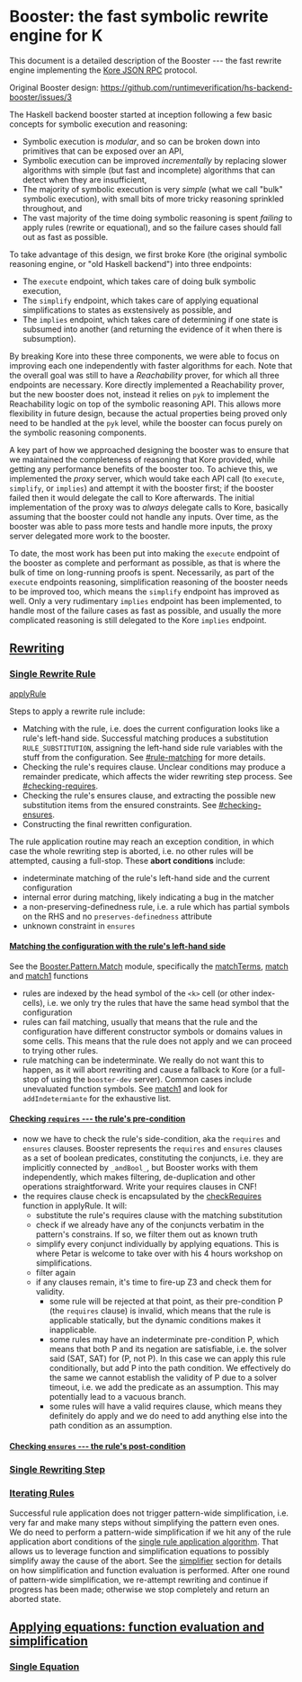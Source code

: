 Booster: the fast symbolic rewrite engine for K
===============================================

This document is a detailed description of the Booster --- the fast rewrite engine implementing the [Kore JSON RPC](./2022-07-18-JSON-RPC-Server-API.md) protocol.

Original Booster design: https://github.com/runtimeverification/hs-backend-booster/issues/3

The Haskell backend booster started at inception following a few basic concepts for symbolic execution and reasoning:

- Symbolic execution is _modular_, and so can be broken down into primitives that can be exposed over an API,
- Symbolic execution can be improved _incrementally_ by replacing slower algorithms with simple (but fast and incomplete) algorithms that can detect when they are insufficient,
- The majority of symbolic execution is very _simple_ (what we call "bulk" symbolic execution), with small bits of more tricky reasoning sprinkled throughout, and
- The vast majority of the time doing symbolic reasoning is spent _failing_ to apply rules (rewrite or equational), and so the failure cases should fall out as fast as possible.

To take advantage of this design, we first broke Kore (the original symbolic reasoning engine, or "old Haskell backend") into three endpoints:

- The `execute` endpoint, which takes care of doing bulk symbolic execution,
- The `simplify` endpoint, which takes care of applying equational simplifications to states as exstensively as possible, and
- The `implies` endpoint, which takes care of determining if one state is subsumed into another (and returning the evidence of it when there is subsumption).

By breaking Kore into these three components, we were able to focus on improving each one independently with faster algorithms for each.
Note that the overall goal was still to have a _Reachability_ prover, for which all three endpoints are necessary.
Kore directly implemented a Reachability prover, but the new booster does not, instead it relies on `pyk` to implement the Reachability logic on top of the symbolic reasoning API.
This allows more flexibility in future design, because the actual properties being proved only need to be handled at the `pyk` level, while the booster can focus purely on the symbolic reasoning components.

A key part of how we approached designing the booster was to ensure that we maintained the completeness of reasoning that Kore provided, while getting any performance benefits of the booster too.
To achieve this, we implemented the _proxy_ server, which would take each API call (to `execute`, `simplify`, or `implies`) and attempt it with the booster first; if the booster failed then it would delegate the call to Kore afterwards.
The initial implementation of the proxy was to _always_ delegate calls to Kore, basically assuming that the booster could not handle any inputs.
Over time, as the booster was able to pass more tests and handle more inputs, the proxy server delegated more work to the booster.

To date, the most work has been put into making the `execute` endpoint of the booster as complete and performant as possible, as that is where the bulk of time on long-running proofs is spent.
Necessarily, as part of the `execute` endpoints reasoning, simplification reasoning of the booster needs to be improved too, which means the `simplify` endpoint has improved as well.
Only a very rudimentary `implies` endpoint has been implemented, to handle most of the failure cases as fast as possible, and usually the more complicated reasoning is still delegated to the Kore `implies` endpoint.

## [Rewriting](#rewriting)

### [Single Rewrite Rule](#rewriting-apply-single-rule)

[applyRule](https://github.com/runtimeverification/haskell-backend/blob/3956-booster-rewrite-rule-remainders/booster/library/Booster/Pattern/Rewrite.hs#L329)

Steps to apply a rewrite rule include:

- Matching with the rule, i.e. does the current configuration looks like a rule's left-hand side. Successful matching produces a substitution `RULE_SUBSTITUTION`, assigning the left-hand side rule variables with the stuff from the configuration. See [#rule-matching](#rule-matching) for more details.
- Checking the rule's requires clause. Unclear conditions may produce a remainder predicate, which affects the wider rewriting step process. See [#checking-requires](#checking-requires).
- Checking the rule's ensures clause, and extracting the possible new substitution items from the ensured constraints. See [#checking-ensures](#checking-ensures).
- Constructing the final rewritten configuration.

The rule application routine may reach an exception condition, in which case the whole rewriting step is aborted, i.e. no other rules will be attempted, causing a full-stop.
These **abort conditions** include:
- indeterminate matching of the rule's left-hand side and the current configuration
- internal error during matching, likely indicating a bug in the matcher
- a non-preserving-definedness rule, i.e. a rule which has partial symbols on the RHS and no `preserves-definedness` attribute
- unknown constraint in `ensures`

#### [Matching the configuration with the rule's left-hand side](#rule-matching)

See the [Booster.Pattern.Match](https://github.com/runtimeverification/haskell-backend/blob/3956-booster-rewrite-rule-remainders/booster/library/Booster/Pattern/Match.hs#L48) module, specifically the [matchTerms](https://github.com/runtimeverification/haskell-backend/blob/3956-booster-rewrite-rule-remainders/booster/library/Booster/Pattern/Match.hs#L132), [match](https://github.com/runtimeverification/haskell-backend/blob/3956-booster-rewrite-rule-remainders/booster/library/Booster/Pattern/Match.hs#L171) and [match1](https://github.com/runtimeverification/haskell-backend/blob/3956-booster-rewrite-rule-remainders/booster/library/Booster/Pattern/Match.hs#L191) functions
- rules are indexed by the head symbol of the `<k>` cell (or other index-cells), i.e. we only try the rules that have the same head symbol that the configuration
- rules can fail matching, usually that means that the rule and the configuration have different constructor symbols or domains values in some cells.
  This means that the rule does not apply and we can proceed to trying other rules.
- rule matching can be indeterminate. We really do not want this to happen, as it will abort rewriting and cause a fallback to Kore (or a full-stop of using the `booster-dev` server).
  Common cases include unevaluated function symbols. See [match1](https://github.com/runtimeverification/haskell-backend/blob/3956-booster-rewrite-rule-remainders/booster/library/Booster/Pattern/Match.hs#L191) and look for `addIndetermiante` for the exhaustive list.

#### [Checking `requires` --- the rule's pre-condition](#checking-requires)

-   now we have to check the rule's side-condition, aka the `requires` and `ensures` clauses. Booster represents the `requires` and `ensures` clauses as a set of boolean predicates, constituting the conjuncts, i.e. they are implicitly connected by `_andBool_`, but Booster works with them independently, which makes filtering, de-duplication and other operations straightforward. Write your requires clauses in CNF!
-   the requires clause check is encapsulated by the [checkRequires](https://github.com/runtimeverification/haskell-backend/blob/3956-booster-rewrite-rule-remainders/booster/library/Booster/Pattern/Rewrite.hs#L496) function in applyRule. It will:
    -   substitute the rule's requires clause with the matching substitution
    -   check if we already have any of the conjuncts verbatim in the pattern's constrains. If so, we filter them out as known truth
    -   simplify every conjunct individually by applying equations. This is where Petar is welcome to take over with his 4 hours workshop on simplifications.
    -   filter again
    -   if any clauses remain, it's time to fire-up Z3 and check them for validity.
        -   some rule will be rejected at that point, as their pre-condition P (the `requires` clause) is invalid, which means that the rule is applicable statically, but the dynamic conditions makes it inapplicable.
        -   some rules may have an indeterminate pre-condition P, which means that both P and its negation are satisfiable, i.e. the solver said (SAT, SAT) for (P, not P).
            In this case we can apply this rule conditionally, but add P into the path condition.
            We effectively do the same we cannot establish the validity of P due to a solver timeout, i.e. we add the predicate as an assumption. This may potentially lead to a vacuous branch.
        -   some rules will have a valid requires clause, which means they definitely do apply and we do need to add anything else into the path condition as an assumption.

#### [Checking `ensures` --- the rule's post-condition](#checking-ensures)


### [Single Rewriting Step](#rewriting-single-step)

### [Iterating Rules](#rewriting-many-steps)

Successful rule application does not trigger pattern-wide simplification, i.e. very far and make many steps without simplifying the pattern even ones.
We do need to perform a pattern-wide simplification if we hit any of the rule application abort conditions of the [single rule application algorithm](#rewriting-apply-single-rule).
That allows us to leverage function and simplification equations to possibly simplify away the cause of the abort.
See the [simplifier](#equations) section for details on how simplification and function evaluation is performed.
After one round of pattern-wide simplification, we re-attempt rewriting and continue if progress has been made; otherwise we stop completely and return an aborted state.

## [Applying equations: function evaluation and simplification](#equations)

### [Single Equation](#equations-single-rule)
